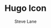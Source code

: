 ---
title: "Hugo Icon"
github: https://github.com/SteveLane/hugo-icon
demo: https://themes.gohugo.io/theme/hugo-icon/
author: Steve Lane
ssg:
  - Hugo
cms:
  - No Cms
---
